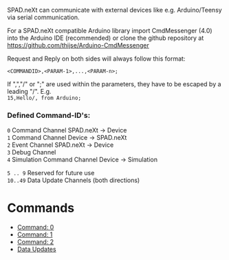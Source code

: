 SPAD.neXt can communicate with external devices like e.g. Arduino/Teensy via serial communication.

For a SPAD.neXt compatible Arduino library import CmdMessenger (4.0) into the Arduino IDE (recommended) or clone the github repository at https://github.com/thijse/Arduino-CmdMessenger

Request and Reply on both sides will always follow this format:

`<COMMANDID>,<PARAM-1>,...,<PARAM-n>;`

If ",","/" or ";" are used within the parameters, they have to be escaped by a leading "/". E.g.   
`15,Hello/, from Arduino;`


### Defined Command-ID's:  
`0` Command Channel SPAD.neXt -> Device  
`1` Command Channel Device -> SPAD.neXt  
`2` Event Channel SPAD.neXt -> Device  
`3` Debug Channel  
`4` Simulation Command Channel Device -> Simulation

`5 .. 9` Reserved for future use  
`10..49` Data Update Channels (both directions)

# Commands
* [Command: 0](command-0.md)
* [Command: 1](command-1.md)
* [Command: 2](command-2.md)
* [Data Updates](command-data-updates.md)




